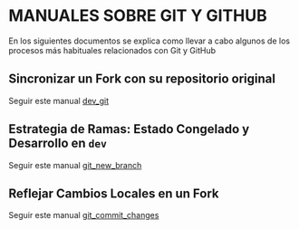 # MANUALES SOBRE GIT Y GITHUB

En los siguientes documentos se explica como llevar a cabo algunos de los procesos más habituales relacionados con Git y GitHub

## Sincronizar un Fork con su repositorio original
Seguir este manual [dev_git](./dev_git.md)

## Estrategia de Ramas: Estado Congelado y Desarrollo en `dev`
Seguir este manual [git_new_branch](./git_new_branch.md)

## Reflejar Cambios Locales en un Fork
Seguir este manual [git_commit_changes](./git_commit_changes.md)


